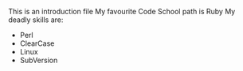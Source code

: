 This is an introduction file
My favourite Code School path is Ruby
My deadly skills are:
* Perl
* ClearCase
* Linux
* SubVersion